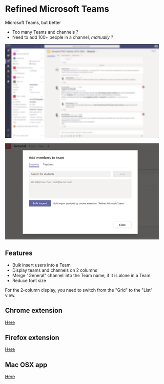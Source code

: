 
# Refined Microsoft Teams

Microsoft Teams, but better

- Too many Teams and channels ?
- Need to add 100+ people in a channel, *manually* ?

![Screenshot](screenshot1.png)

![Screenshot](screenshot2.png)

## Features

- Bulk insert users into a Team
- Display teams and channels on 2 columns
- Merge "General" channel into the Team name, if it is alone in a Team
- Reduce font size

For the 2-column display, you need to switch from the "Grid" to the "List" view.

## Chrome extension

[Here](https://chrome.google.com/webstore/detail/refined-microsoft-teams/bipffdldhfhcecjhcgklheahpkocojfk)

## Firefox extension

[Here](https://addons.mozilla.org/addon/refined-microsoft-teams/)

## Mac OSX app

[Here](/HOWTO-MACOS.md)
